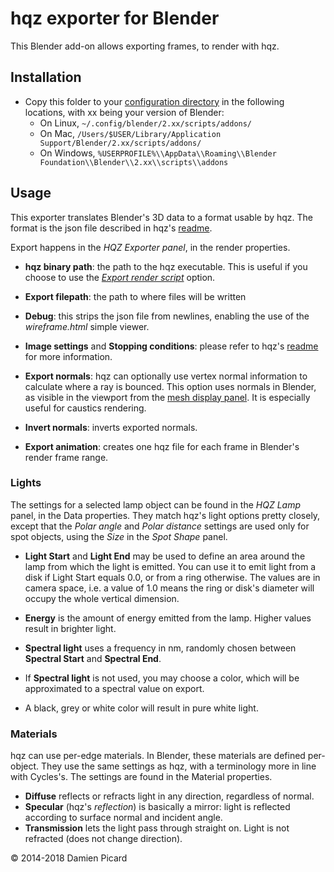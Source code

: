 # hqz exporter for Blender

This Blender add-on allows exporting frames, to render with hqz.

## Installation
* Copy this folder to your [configuration directory](https://docs.blender.org/manual/en/dev/getting_started/installing/configuration/directories.html) in the following locations, with xx being your version of Blender:
  * On Linux, `~/.config/blender/2.xx/scripts/addons/`
  * On Mac, `/Users/$USER/Library/Application Support/Blender/2.xx/scripts/addons/`
  * On Windows, `%USERPROFILE%\\AppData\\Roaming\\Blender Foundation\\Blender\\2.xx\\scripts\\addons`

## Usage

This exporter translates Blender's 3D data to a format usable by hqz. The format is the json file described in hqz's [readme](../../README.md).

Export happens in the *HQZ Exporter panel*, in the render properties.
* **hqz binary path**: the path to the hqz executable. This is useful if you choose to use the *[Export render script](#render_script)* option.
* **Export filepath**: the path to where files will be written
* **Debug**: this strips the json file from newlines, enabling the use of the *wireframe.html* simple viewer.

* **Image settings** and **Stopping conditions**: please refer to hqz's [readme](../../README.md) for more information.

* **Export normals**: hqz can optionally use vertex normal information to calculate where a ray is bounced. This option uses normals in Blender, as visible in the viewport from the [mesh display panel](https://docs.blender.org/manual/en/dev/modeling/meshes/mesh_display.html#normals). It is especially useful for caustics rendering.
* **Invert normals**: inverts exported normals.

* **Export animation**: creates one hqz file for each frame in Blender's render frame range.

### Lights

The settings for a selected lamp object can be found in the *HQZ Lamp* panel, in the Data properties. They match hqz's light options pretty closely, except that the *Polar angle* and *Polar distance* settings are used only for spot objects, using the *Size* in the *Spot Shape* panel.

* **Light Start** and **Light End** may be used to define an area around the lamp from which the light is emitted. You can use it to emit light from a disk if Light Start equals 0.0, or from a ring otherwise. The values are in camera space, i.e. a value of 1.0 means the ring or disk's diameter will occupy the whole vertical dimension.

* **Energy** is the amount of energy emitted from the lamp. Higher values result in brighter light.
* **Spectral light** uses a frequency in nm, randomly chosen between **Spectral Start** and **Spectral End**.
* If **Spectral light** is not used, you may choose a color, which will be approximated to a spectral value on export.
* A black, grey or white color will result in pure white light.


### Materials

hqz can use per-edge materials. In Blender, these materials are defined per-object. They use the same settings as hqz, with a terminology more in line with Cycles's. The settings are found in the Material properties.
* **Diffuse** reflects or refracts light in any direction, regardless of normal.
* **Specular** (hqz's *reflection*) is basically a mirror: light is reflected according to surface normal and incident angle.
* **Transmission** lets the light pass through straight on. Light is not refracted (does not change direction).


© 2014-2018 Damien Picard
